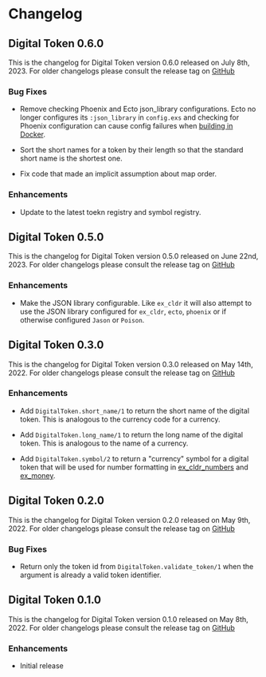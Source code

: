 # Changelog

## Digital Token 0.6.0

This is the changelog for Digital Token version 0.6.0 released on July 8th, 2023.  For older changelogs please consult the release tag on [GitHub](https://github.com/kipcole9/digital_token/tags)

### Bug Fixes

* Remove checking Phoenix and Ecto json_library configurations.  Ecto no longer configures its `:json_library` in `config.exs` and checking for Phoenix configuration can cause config failures when [building in Docker](https://github.com/elixir-cldr/cldr/issues/208).

* Sort the short names for a token by their length so that the standard short name is the shortest one.

* Fix code that made an implicit assumption about map order.

### Enhancements

* Update to the latest toekn registry and symbol registry.

## Digital Token 0.5.0

This is the changelog for Digital Token version 0.5.0 released on June 22nd, 2023.  For older changelogs please consult the release tag on [GitHub](https://github.com/kipcole9/digital_token/tags)

### Enhancements

* Make the JSON library configurable. Like `ex_cldr` it will also attempt to use the JSON library configured for `ex_cldr`, `ecto`, `phoenix` or if otherwise configured `Jason` or `Poison`.

## Digital Token 0.3.0

This is the changelog for Digital Token version 0.3.0 released on May 14th, 2022.  For older changelogs please consult the release tag on [GitHub](https://github.com/kipcole9/digital_token/tags)

### Enhancements

* Add `DigitalToken.short_name/1` to return the short name of the digital token. This is analogous to the currency code for a currency.

* Add `DigitalToken.long_name/1` to return the long name of the digital token. This is analogous to the name of a currency.

* Add `DigitalToken.symbol/2` to return a "currency" symbol for a digital token that will be used for number formatting in [ex_cldr_numbers](https://github.com/elixir-cldr/cldr_numbers) and [ex_money](https://github.com/kipcole9/money).

## Digital Token 0.2.0

This is the changelog for Digital Token version 0.2.0 released on May 9th, 2022.  For older changelogs please consult the release tag on [GitHub](https://github.com/kipcole9/digital_token/tags)

### Bug Fixes

* Return only the token id from `DigitalToken.validate_token/1` when the argument is already a valid token identifier.

## Digital Token 0.1.0

This is the changelog for Digital Token version 0.1.0 released on May 8th, 2022.  For older changelogs please consult the release tag on [GitHub](https://github.com/kipcole9/digital_token/tags)

### Enhancements

* Initial release
